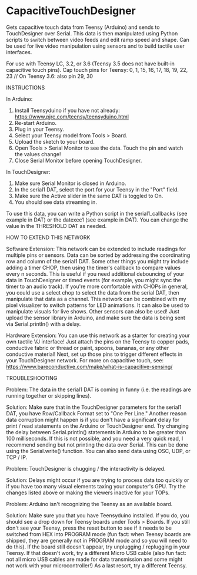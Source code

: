 # CapacitiveTouchDesigner
Gets capacitive touch data from Teensy (Arduino) and sends to TouchDesigner over Serial. 
This data is then manipulated using Python scripts to switch between video feeds and edit ramp speed and shape.
Can be used for live video manipulation using sensors and to build tactile user interfaces. 

For use with Teensy LC, 3.2, or 3.6 (Teensy 3.5 does not have built-in capacitive touch pins).
Cap touch pins for Teensy: 0, 1, 15, 16, 17, 18, 19, 22, 23 // On Teensy 3.6: also pin 29, 30

INSTRUCTIONS

In Arduino:
1. Install Teensyduino if you have not already: https://www.pjrc.com/teensy/teensyduino.html
2. Re-start Arduino.
3. Plug in your Teensy.
4. Select your Teensy model from Tools > Board.
5. Upload the sketch to your board.
6. Open Tools > Serial Monitor to see the data. Touch the pin and watch the values change!
7. Close Serial Monitor before opening TouchDesigner.

In TouchDesigner:
1. Make sure Serial Monitor is closed in Arduino.
2. In the serial1 DAT, select the port for your Teensy in the "Port" field.
3. Make sure the Active slider in the same DAT is toggled to On.
4. You should see data streaming in. 

To use this data, you can write a Python script in the serial1_callbacks (see example in DAT) or the datexec1 (see example in DAT). You can change the value in the THRESHOLD DAT as needed. 

HOW TO EXTEND THIS NETWORK

Software Extension: This network can be extended to include readings for multiple pins or sensors. Data can be sorted by addressing the coordinating row and column of the serial1 DAT. Some other things you might try include adding a timer CHOP, then using the timer's callback to compare values every n seconds. This is useful if you need additional debouncing of your data in TouchDesigner or timed events (for example, you might sync the timer to an audio track). If you're more comfortable with CHOPs in general, you could use a select chop to select the data from the serial DAT, then manipulate that data as a channel. This network can be combined with my pixel visualizer to switch patterns for LED animations. It can also be used to manipulate visuals for live shows. Other sensors can also be used! Just upload the sensor library in Arduino, and make sure the data is being sent via Serial.println() with a delay. 

Hardware Extension: You can use this network as a starter for creating your own tactile VJ interface! Just attach the pins on the Teensy to copper pads, conductive fabric or thread or paint, spoons, bananas, or any other conductive material! Next, set up those pins to trigger different effects in your TouchDesigner network. For more on capacitive touch, see: https://www.bareconductive.com/make/what-is-capacitive-sensing/

TROUBLESHOOTING

Problem: The data in the serial1 DAT is coming in funny (i.e. the readings are running together or skipping lines).

Solution: Make sure that in the TouchDesigner parameters for the serial1 DAT, you have Row/Callback Format set to "One Per Line." Another reason data corruption might happen is if you don't have a significant delay for print / read statements on the Arduino or TouchDesigner end. Try changing the delay between Serial.println() statements in Arduino to be greater than 100 milliseconds. If this is not possible, and you need a very quick read, I recommend sending but not printing the data over Serial. This can be done using the Serial.write() function. You can also send data using OSC, UDP, or TCP / IP. 

Problem: TouchDesigner is chugging / the interactivity is delayed.

Solution: Delays might occur if you are trying to process data too quickly or if you have too many visual elements taxing your computer's GPU. Try the changes listed above or making the viewers inactive for your TOPs.

Problem: Arduino isn't recognizing the Teensy as an available board.

Solution: Make sure you that you have Teensyduino installed. If you do, you should see a drop down for Teensy boards under Tools > Boards. If you still don't see your Teensy, press the reset button to see if it needs to be switched from HEX into PROGRAM mode (fun fact: when Teensy boards are shipped, they are generally not in PROGRAM mode and so you will need to do this). If the board still doesn't appear, try unplugging / replugging in your Teensy. If that doesn't work, try a different Micro USB cable (also fun fact: not all micro USB cables are made for data transmission and some might not work with your microcontroller!) As a last resort, try a different Teensy. 
